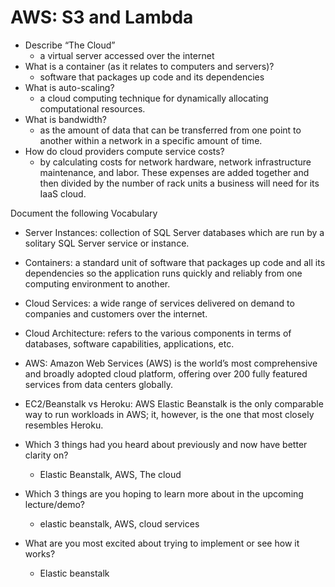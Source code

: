 # AWS: S3 and Lambda

- Describe “The Cloud”
    - a virtual server accessed over the internet
- What is a container (as it relates to computers and servers)?
    - software that packages up code and its dependencies
- What is auto-scaling?
    - a cloud computing technique for dynamically allocating computational resources.
- What is bandwidth?
    - as the amount of data that can be transferred from one point to another within a network in a specific amount of time.
- How do cloud providers compute service costs?
    - by calculating costs for network hardware, network infrastructure maintenance, and labor. These expenses are added together and then divided by the number of rack units a business will need for its IaaS cloud.

Document the following Vocabulary 

- Server Instances: collection of SQL Server databases which are run by a solitary SQL Server service or instance.
- Containers: a standard unit of software that packages up code and all its dependencies so the application runs quickly and reliably from one computing environment to another.
- Cloud Services: a wide range of services delivered on demand to companies and customers over the internet.
- Cloud Architecture: refers to the various components in terms of databases, software capabilities, applications, etc.
- AWS: Amazon Web Services (AWS) is the world’s most comprehensive and broadly adopted cloud platform, offering over 200 fully featured services from data centers globally.
- EC2/Beanstalk vs Heroku: AWS Elastic Beanstalk is the only comparable way to run workloads in AWS; it, however, is the one that most closely resembles Heroku.

- Which 3 things had you heard about previously and now have better clarity on?
    - Elastic Beanstalk, AWS, The cloud
- Which 3 things are you hoping to learn more about in the upcoming lecture/demo?
    - elastic beanstalk, AWS, cloud services
- What are you most excited about trying to implement or see how it works?
    - Elastic beanstalk